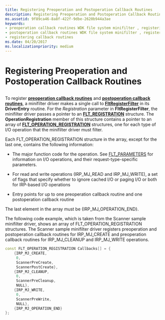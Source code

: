 ```yaml
---
title: Registering Preoperation and Postoperation Callback Routines
description: Registering Preoperation and Postoperation Callback Routines
ms.assetid: 9f89ca46-8a8f-422f-9dbe-2620b944a3ae
keywords:
- preoperation callback routines WDK file system minifilter , registering
- postoperation callback routines WDK file system minifilter , registering
- registering callback routines
ms.date: 04/20/2017
ms.localizationpriority: medium
---
```


# Registering Preoperation and Postoperation Callback Routines


## <span id="ddk_registering_preoperation_and_postoperation_callback_routines_if"></span><span id="DDK_REGISTERING_PREOPERATION_AND_POSTOPERATION_CALLBACK_ROUTINES_IF"></span>


To register [**preoperation callback routines**](https://docs.microsoft.com/windows-hardware/drivers/ddi/fltkernel/nc-fltkernel-pflt_pre_operation_callback) and [**postoperation callback routines**](https://docs.microsoft.com/windows-hardware/drivers/ddi/fltkernel/nc-fltkernel-pflt_post_operation_callback), a minifilter driver makes a single call to [**FltRegisterFilter**](https://docs.microsoft.com/windows-hardware/drivers/ddi/fltkernel/nf-fltkernel-fltregisterfilter) in its **DriverEntry** routine. For the *Registration* parameter in **FltRegisterFilter**, the minifilter driver passes a pointer to an [**FLT\_REGISTRATION**](https://docs.microsoft.com/windows-hardware/drivers/ddi/fltkernel/ns-fltkernel-_flt_registration) structure. The **OperationRegistration** member of this structure contains a pointer to an array of [**FLT\_OPERATION\_REGISTRATION**](https://docs.microsoft.com/windows-hardware/drivers/ddi/fltkernel/ns-fltkernel-_flt_operation_registration) structures, one for each type of I/O operation that the minifilter driver must filter.

Each FLT\_OPERATION\_REGISTRATION structure in the array, except for the last one, contains the following information:

-   The major function code for the operation. See [FLT_PARAMETERS](https://docs.microsoft.com/windows-hardware/drivers/ddi/fltkernel/ns-fltkernel-_flt_parameters) for information on I/O operations, and their request-type-specific parameters.

-   For read and write operations (IRP\_MJ\_READ and IRP\_MJ\_WRITE), a set of flags that specify whether to ignore cached I/O or paging I/O or both for IRP-based I/O operations

-   Entry points for up to one preoperation callback routine and one postoperation callback routine

The last element in the array must be {IRP\_MJ\_OPERATION\_END}.

The following code example, which is taken from the Scanner sample minifilter driver, shows an array of FLT\_OPERATION\_REGISTRATION structures. The Scanner sample minifilter driver registers preoperation and postoperation callback routines for IRP\_MJ\_CREATE and preoperation callback routines for IRP\_MJ\_CLEANUP and IRP\_MJ\_WRITE operations.

```cpp
const FLT_OPERATION_REGISTRATION Callbacks[] = {
    {IRP_MJ_CREATE,
     0,
     ScannerPreCreate,
     ScannerPostCreate},
    {IRP_MJ_CLEANUP,
     0, 
     ScannerPreCleanup,
     NULL},
    {IRP_MJ_WRITE,
     0, 
     ScannerPreWrite,
     NULL},
    {IRP_MJ_OPERATION_END}
};
```

 

 





